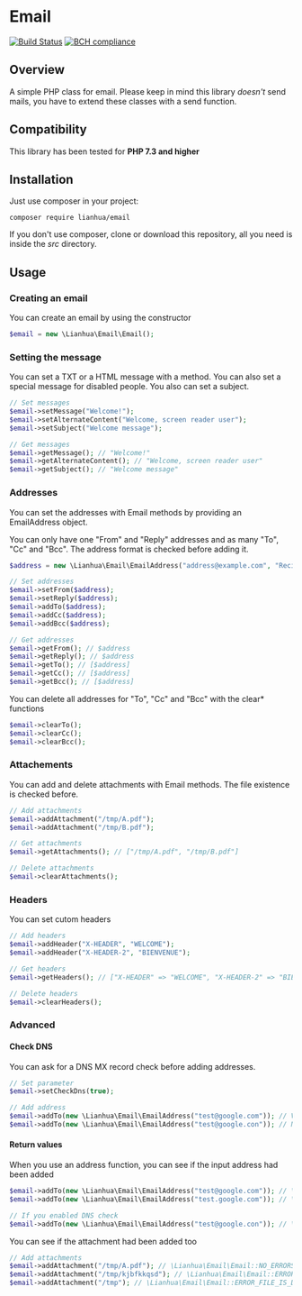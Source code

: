 # Email

[![Build Status](https://travis-ci.com/Nevermille/Email.svg?branch=master)](https://travis-ci.com/Nevermille/Email) [![BCH compliance](https://bettercodehub.com/edge/badge/Nevermille/Email?branch=master)](https://bettercodehub.com/)

## Overview

A simple PHP class for email. Please keep in mind this library *doesn't* send mails, you have to extend these classes with a send function.

## Compatibility

This library has been tested for **PHP 7.3 and higher**

## Installation

Just use composer in your project:

```
composer require lianhua/email
```

If you don't use composer, clone or download this repository, all you need is inside the *src* directory.

## Usage
### Creating an email

You can create an email by using the constructor

```php
$email = new \Lianhua\Email\Email();
```

### Setting the message

You can set a TXT or a HTML message with a method. You can also set a special message for disabled people. You also can set a subject.

```php
// Set messages
$email->setMessage("Welcome!");
$email->setAlternateContent("Welcome, screen reader user");
$email->setSubject("Welcome message");

// Get messages
$email->getMessage(); // "Welcome!"
$email->getAlternateContent(); // "Welcome, screen reader user"
$email->getSubject(); // "Welcome message"
```

### Addresses

You can set the addresses with Email methods by providing an EmailAddress object.

You can only have one "From" and "Reply" addresses and as many "To", "Cc" and "Bcc". The address format is checked before adding it.

```php
$address = new \Lianhua\Email\EmailAddress("address@example.com", "Recipient Name");

// Set addresses
$email->setFrom($address);
$email->setReply($address);
$email->addTo($address);
$email->addCc($address);
$email->addBcc($address);

// Get addresses
$email->getFrom(); // $address
$email->getReply(); // $address
$email->getTo(); // [$address]
$email->getCc(); // [$address]
$email->getBcc(); // [$address]
```

You can delete all addresses for "To", "Cc" and "Bcc" with the clear* functions

```php
$email->clearTo();
$email->clearCc();
$email->clearBcc();
```

### Attachements

You can add and delete attachments with Email methods. The file existence is checked before.

```php
// Add attachments
$email->addAttachment("/tmp/A.pdf");
$email->addAttachment("/tmp/B.pdf");

// Get attachments
$email->getAttachments(); // ["/tmp/A.pdf", "/tmp/B.pdf"]

// Delete attachments
$email->clearAttachments();
```

### Headers

You can set cutom headers

```php
// Add headers
$email->addHeader("X-HEADER", "WELCOME");
$email->addHeader("X-HEADER-2", "BIENVENUE");

// Get headers
$email->getHeaders(); // ["X-HEADER" => "WELCOME", "X-HEADER-2" => "BIENVENUE"]

// Delete headers
$email->clearHeaders();
```

### Advanced
#### Check DNS

You can ask for a DNS MX record check before adding addresses.

```php
// Set parameter
$email->setCheckDns(true);

// Add address
$email->addTo(new \Lianhua\Email\EmailAddress("test@google.com")); // Valid
$email->addTo(new \Lianhua\Email\EmailAddress("test@google.con")); // Not valid
```

#### Return values

When you use an address function, you can see if the input address had been added

```php
$email->addTo(new \Lianhua\Email\EmailAddress("test@google.com")); // \Lianhua\Email\Email::NO_ERRORS
$email->addTo(new \Lianhua\Email\EmailAddress("test.google.com")); // \Lianhua\Email\Email::ERROR_EMAIL_FORMAT

// If you enabled DNS check
$email->addTo(new \Lianhua\Email\EmailAddress("test@google.con")); // \Lianhua\Email\Email::ERROR_EMAIL_DNS_CHECK
```

You can see if the attachment had been added too

```php
// Add attachments
$email->addAttachment("/tmp/A.pdf"); // \Lianhua\Email\Email::NO_ERRORS
$email->addAttachment("/tmp/kjbfkkqsd"); // \Lianhua\Email\Email::ERROR_FILE_NOT_FOUND
$email->addAttachment("/tmp"); // \Lianhua\Email\Email::ERROR_FILE_IS_DIRECTORY
```
